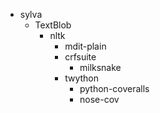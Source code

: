 - sylva
  - TextBlob
    - nltk
      - mdit-plain
      - crfsuite
        - milksnake
      - twython
        - python-coveralls
        - nose-cov